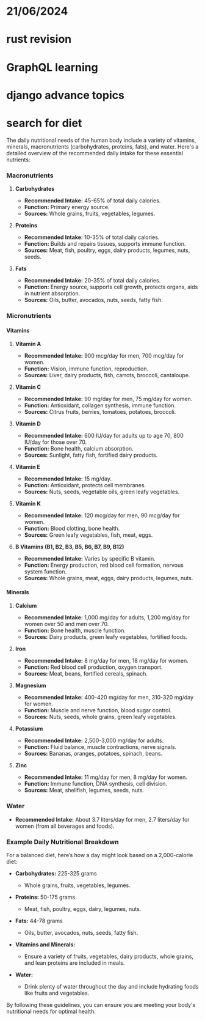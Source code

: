 # 21/06/2024

# rust revision

# GraphQL learning

# django advance topics

# search for diet

The daily nutritional needs of the human body include a variety of vitamins, minerals, macronutrients (carbohydrates, proteins, fats), and water. Here's a detailed overview of the recommended daily intake for these essential nutrients:

### Macronutrients

1. **Carbohydrates**
   - **Recommended Intake:** 45-65% of total daily calories.
   - **Function:** Primary energy source.
   - **Sources:** Whole grains, fruits, vegetables, legumes.

2. **Proteins**
   - **Recommended Intake:** 10-35% of total daily calories.
   - **Function:** Builds and repairs tissues, supports immune function.
   - **Sources:** Meat, fish, poultry, eggs, dairy products, legumes, nuts, seeds.

3. **Fats**
   - **Recommended Intake:** 20-35% of total daily calories.
   - **Function:** Energy source, supports cell growth, protects organs, aids in nutrient absorption.
   - **Sources:** Oils, butter, avocados, nuts, seeds, fatty fish.

### Micronutrients

#### Vitamins

1. **Vitamin A**
   - **Recommended Intake:** 900 mcg/day for men, 700 mcg/day for women.
   - **Function:** Vision, immune function, reproduction.
   - **Sources:** Liver, dairy products, fish, carrots, broccoli, cantaloupe.

2. **Vitamin C**
   - **Recommended Intake:** 90 mg/day for men, 75 mg/day for women.
   - **Function:** Antioxidant, collagen synthesis, immune function.
   - **Sources:** Citrus fruits, berries, tomatoes, potatoes, broccoli.

3. **Vitamin D**
   - **Recommended Intake:** 600 IU/day for adults up to age 70, 800 IU/day for those over 70.
   - **Function:** Bone health, calcium absorption.
   - **Sources:** Sunlight, fatty fish, fortified dairy products.

4. **Vitamin E**
   - **Recommended Intake:** 15 mg/day.
   - **Function:** Antioxidant, protects cell membranes.
   - **Sources:** Nuts, seeds, vegetable oils, green leafy vegetables.

5. **Vitamin K**
   - **Recommended Intake:** 120 mcg/day for men, 90 mcg/day for women.
   - **Function:** Blood clotting, bone health.
   - **Sources:** Green leafy vegetables, fish, meat, eggs.

6. **B Vitamins (B1, B2, B3, B5, B6, B7, B9, B12)**
   - **Recommended Intake:** Varies by specific B vitamin.
   - **Function:** Energy production, red blood cell formation, nervous system function.
   - **Sources:** Whole grains, meat, eggs, dairy products, legumes, nuts.

#### Minerals

1. **Calcium**
   - **Recommended Intake:** 1,000 mg/day for adults, 1,200 mg/day for women over 50 and men over 70.
   - **Function:** Bone health, muscle function.
   - **Sources:** Dairy products, green leafy vegetables, fortified foods.

2. **Iron**
   - **Recommended Intake:** 8 mg/day for men, 18 mg/day for women.
   - **Function:** Red blood cell production, oxygen transport.
   - **Sources:** Meat, beans, fortified cereals, spinach.

3. **Magnesium**
   - **Recommended Intake:** 400-420 mg/day for men, 310-320 mg/day for women.
   - **Function:** Muscle and nerve function, blood sugar control.
   - **Sources:** Nuts, seeds, whole grains, green leafy vegetables.

4. **Potassium**
   - **Recommended Intake:** 2,500-3,000 mg/day for adults.
   - **Function:** Fluid balance, muscle contractions, nerve signals.
   - **Sources:** Bananas, oranges, potatoes, spinach, beans.

5. **Zinc**
   - **Recommended Intake:** 11 mg/day for men, 8 mg/day for women.
   - **Function:** Immune function, DNA synthesis, cell division.
   - **Sources:** Meat, shellfish, legumes, seeds, nuts.

### Water
- **Recommended Intake:** About 3.7 liters/day for men, 2.7 liters/day for women (from all beverages and foods).

### Example Daily Nutritional Breakdown

For a balanced diet, here’s how a day might look based on a 2,000-calorie diet:

- **Carbohydrates:** 225-325 grams
  - Whole grains, fruits, vegetables, legumes.

- **Proteins:** 50-175 grams
  - Meat, fish, poultry, eggs, dairy, legumes, nuts.

- **Fats:** 44-78 grams
  - Oils, butter, avocados, nuts, seeds, fatty fish.

- **Vitamins and Minerals:**
  - Ensure a variety of fruits, vegetables, dairy products, whole grains, and lean proteins are included in meals.

- **Water:**
  - Drink plenty of water throughout the day and include hydrating foods like fruits and vegetables.

By following these guidelines, you can ensure you are meeting your body's nutritional needs for optimal health.